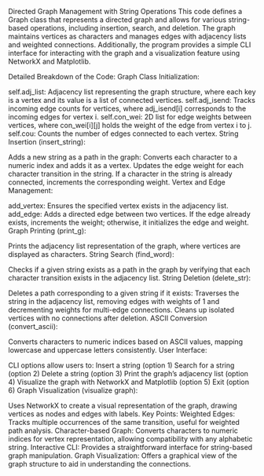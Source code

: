 Directed Graph Management with String Operations
This code defines a Graph class that represents a directed graph and allows for various string-based operations, including insertion, search, and deletion. The graph maintains vertices as characters and manages edges with adjacency lists and weighted connections. Additionally, the program provides a simple CLI interface for interacting with the graph and a visualization feature using NetworkX and Matplotlib.

Detailed Breakdown of the Code:
Graph Class Initialization:

self.adj_list: Adjacency list representing the graph structure, where each key is a vertex and its value is a list of connected vertices.
self.adj_isend: Tracks incoming edge counts for vertices, where adj_isend[i] corresponds to the incoming edges for vertex i.
self.con_wei: 2D list for edge weights between vertices, where con_wei[i][j] holds the weight of the edge from vertex i to j.
self.cou: Counts the number of edges connected to each vertex.
String Insertion (insert_string):

Adds a new string as a path in the graph:
Converts each character to a numeric index and adds it as a vertex.
Updates the edge weight for each character transition in the string.
If a character in the string is already connected, increments the corresponding weight.
Vertex and Edge Management:

add_vertex: Ensures the specified vertex exists in the adjacency list.
add_edge: Adds a directed edge between two vertices. If the edge already exists, increments the weight; otherwise, it initializes the edge and weight.
Graph Printing (print_g):

Prints the adjacency list representation of the graph, where vertices are displayed as characters.
String Search (find_word):

Checks if a given string exists as a path in the graph by verifying that each character transition exists in the adjacency list.
String Deletion (delete_str):

Deletes a path corresponding to a given string if it exists:
Traverses the string in the adjacency list, removing edges with weights of 1 and decrementing weights for multi-edge connections.
Cleans up isolated vertices with no connections after deletion.
ASCII Conversion (convert_ascii):

Converts characters to numeric indices based on ASCII values, mapping lowercase and uppercase letters consistently.
User Interface:

CLI options allow users to:
Insert a string (option 1)
Search for a string (option 2)
Delete a string (option 3)
Print the graph’s adjacency list (option 4)
Visualize the graph with NetworkX and Matplotlib (option 5)
Exit (option 6)
Graph Visualization (visualize graph):

Uses NetworkX to create a visual representation of the graph, drawing vertices as nodes and edges with labels.
Key Points:
Weighted Edges: Tracks multiple occurrences of the same transition, useful for weighted path analysis.
Character-based Graph: Converts characters to numeric indices for vertex representation, allowing compatibility with any alphabetic string.
Interactive CLI: Provides a straightforward interface for string-based graph manipulation.
Graph Visualization: Offers a graphical view of the graph structure to aid in understanding the connections.
